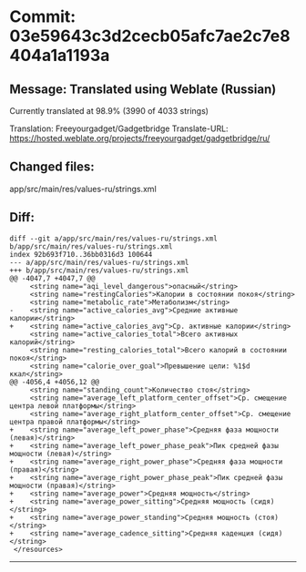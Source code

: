 # Commit: 03e59643c3d2cecb05afc7ae2c7e8404a1a1193a
## Message: Translated using Weblate (Russian)

Currently translated at 98.9% (3990 of 4033 strings)

Translation: Freeyourgadget/Gadgetbridge
Translate-URL: https://hosted.weblate.org/projects/freeyourgadget/gadgetbridge/ru/
## Changed files:
app/src/main/res/values-ru/strings.xml

## Diff:
```
diff --git a/app/src/main/res/values-ru/strings.xml b/app/src/main/res/values-ru/strings.xml
index 92b693f710..36bb0316d3 100644
--- a/app/src/main/res/values-ru/strings.xml
+++ b/app/src/main/res/values-ru/strings.xml
@@ -4047,7 +4047,7 @@
     <string name="aqi_level_dangerous">опасный</string>
     <string name="restingCalories">Калории в состоянии покоя</string>
     <string name="metabolic_rate">Метаболизм</string>
-    <string name="active_calories_avg">Средние активные калории</string>
+    <string name="active_calories_avg">Ср. активные калории</string>
     <string name="active_calories_total">Всего активных калорий</string>
     <string name="resting_calories_total">Всего калорий в состоянии покоя</string>
     <string name="calorie_over_goal">Превышение цели: %1$d ккал</string>
@@ -4056,4 +4056,12 @@
     <string name="standing_count">Количество стоя</string>
     <string name="average_left_platform_center_offset">Ср. смещение центра левой платформы</string>
     <string name="average_right_platform_center_offset">Ср. смещение центра правой платформы</string>
+    <string name="average_left_power_phase">Средняя фаза мощности (левая)</string>
+    <string name="average_left_power_phase_peak">Пик средней фазы мощности (левая)</string>
+    <string name="average_right_power_phase">Средняя фаза мощности (правая)</string>
+    <string name="average_right_power_phase_peak">Пик средней фазы мощности (правая)</string>
+    <string name="average_power">Средняя мощность</string>
+    <string name="average_power_sitting">Средняя мощность (сидя)</string>
+    <string name="average_power_standing">Средняя мощность (стоя)</string>
+    <string name="average_cadence_sitting">Средняя каденция (сидя)</string>
 </resources>
```
-----------------------------------
